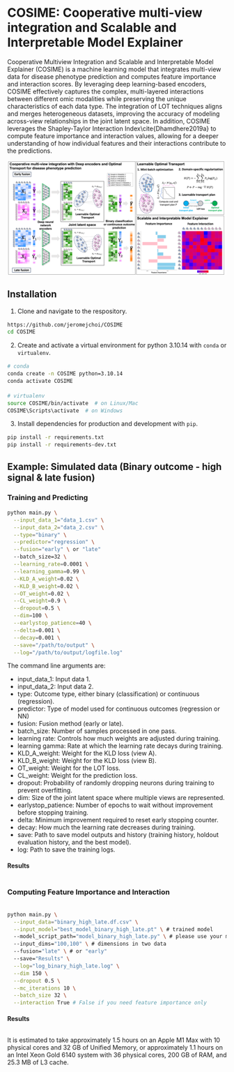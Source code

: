 # COSIME: Cooperative multi-view integration and Scalable and Interpretable Model Explainer

Cooperative Multiview Integration and Scalable and Interpretable Model Explainer (COSIME) is a machine learning model that integrates multi-view data for disease phenotype prediction and computes feature importance and interaction scores. By leveraging deep learning-based encoders, COSIME effectively captures the complex, multi-layered interactions between different omic modalities while preserving the unique characteristics of each data type. The integration of LOT techniques aligns and merges heterogeneous datasets, improving the accuracy of modeling across-view relationships in the joint latent space. In addition, COSIME leverages the Shapley-Taylor Interaction Index\cite{Dhamdhere2019a} to compute feature importance and interaction values, allowing for a deeper understanding of how individual features and their interactions contribute to the predictions.

![Title](Images/Fig1_Coop_Git.png "Title")

## Installation
1. Clone and navigate to the respository.
```bash
https://github.com/jeromejchoi/COSIME
cd COSIME
```
2. Create and activate a virtual environment for python 3.10.14 with `conda` or `virtualenv`.
```bash
# conda
conda create -n COSIME python=3.10.14
conda activate COSIME

# virtualenv
source COSIME/bin/activate  # on Linux/Mac
COSIME\Scripts\activate  # on Windows
```
3. Install dependencies for production and development with `pip`.
```bash
pip install -r requirements.txt
pip install -r requirements-dev.txt
```
## Example: Simulated data (Binary outcome - high signal & late fusion)
### Training and Predicting
```bash
python main.py \
  --input_data_1="data_1.csv" \
  --input_data_2="data_2.csv" \
  --type="binary" \
  --predictor="regression" \
  --fusion="early" \ or "late"
  --batch_size=32 \
  --learning_rate=0.0001 \
  --learning_gamma=0.99 \
  --KLD_A_weight=0.02 \
  --KLD_B_weight=0.02 \
  --OT_weight=0.02 \
  --CL_weight=0.9 \
  --dropout=0.5 \
  --dim=100 \
  --earlystop_patience=40 \
  --delta=0.001 \
  --decay=0.001 \
  --save="/path/to/output" \
  --log="/path/to/output/logfile.log"
```
The command line arguments are:
* input_data_1: Input data 1.
* input_data_2: Input data 2.
* type: Outcome type, either binary (classification) or continuous (regression).
* predictor: Type of model used for continuous outcomes (regression or NN)
* fusion: Fusion method (early or late).
* batch_size: Number of samples processed in one pass.
* learning rate: Controls how much weights are adjusted during training.
* learning gamma: Rate at which the learning rate decays during training.
* KLD_A_weight: Weight for the KLD loss (view A).
* KLD_B_weight: Weight for the KLD loss (view B).
* OT_weight: Weight for the LOT loss.
* CL_weight: Weight for the prediction loss.
* dropout: Probability of randomly dropping neurons during training to prevent overfitting.
* dim: Size of the joint latent space where multiple views are represented.
* earlystop_patience: Number of epochs to wait without improvement before stopping training.
* delta: Minimum improvement required to reset early stopping counter.
* decay: How much the learning rate decreases during training.
* save: Path to save model outputs and history (training history, holdout evaluation history, and the best model).
* log: Path to save the training logs.

#### Results
```bash
```


### Computing Feature Importance and Interaction
```bash

python main.py \
  --input_data="binary_high_late.df.csv" \
  --input_model="best_model_binary_high_late.pt" \ # trained model
  --model_script_path="model_binary_high_late.py" \ # please use your model class
  --input_dims="100,100" \ # dimensions in two data
  --fusion="late" \ # or "early"
  --save="Results" \
  --log="log_binary_high_late.log" \
  --dim 150 \
  --dropout 0.5 \
  --mc_iterations 10 \
  --batch_size 32 \
  --interaction True # False if you need feature importance only
```
#### Results
```bash
```
It is estimated to take approximately 1.5 hours on an Apple M1 Max with 10 physical cores and 32 GB of Unified Memory, or approximately 1.1 hours on an Intel Xeon Gold 6140 system with 36 physical cores, 200 GB of RAM, and 25.3 MB of L3 cache.
